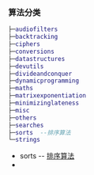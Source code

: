 ### 算法分类
```lua
├─audiofilters
├─backtracking
├─ciphers
├─conversions
├─datastructures
├─devutils
├─divideandconquer
├─dynamicprogramming
├─maths
├─matrixexponentiation
├─minimizinglateness
├─misc
├─others
├─searches
├─sorts  --排序算法
└─strings
```
- sorts -- [排序算法](./src/main/java/com/thealgorithms/sorts/sorts.md)
- 